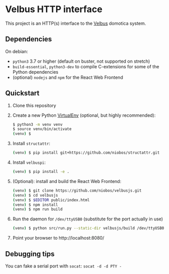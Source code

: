 Velbus HTTP interface
=====================

This project is an HTTP(s) interface to the [Velbus] domotica system.

[Velbus]: https://www.velbus.eu/


Dependencies
------------

On debian:

 * `python3` 3.7 or higher (default on buster, not supported on stretch)
 * `build-essential`, `python3-dev` to compile C-extensions for some of the Python dependencies
 * (optional) `nodejs` and `npm` for the React Web Frontend


Quickstart
----------

1. Clone this repository
2. Create a new Python [VirtualEnv] (optional, but highly recommended):

   ```bash
   $ python3 -m venv venv
   $ source venv/bin/activate
   (venv) $
   ```
3. Install `structattr`:

   ```bash
   (venv) $ pip install git+https://github.com/niobos/structattr.git
   ```

4. Install `velbuspi`:

   ```bash
   (venv) $ pip install -e .
   ```

5. (Optional): install and build the React Web Frontend:

   ```bash
   (venv) $ git clone https://github.com/niobos/velbusjs.git
   (venv) $ cd velbusjs
   (venv) $ $EDITOR public/index.html
   (venv) $ npm install
   (venv) $ npm run build
   ```

6. Run the daemon for `/dev/ttyUSB0` (substitute for the port actually in use)

   ```bash
   (venv) $ python src/run.py --static-dir velbusjs/build /dev/ttyUSB0
   ```

7. Point your browser to http://localhost:8080/

[VirtualEnv]: https://virtualenv.pypa.io/en/latest/


Debugging tips
--------------

You can fake a serial port with `socat`: `socat -d -d PTY -`